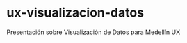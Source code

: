 ux-visualizacion-datos
======================

Presentación sobre Visualización de Datos para Medellín UX
